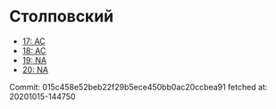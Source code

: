 # Столповский
- [17: AC](17.md)
- [18: AC](18.md)
- [19: NA](19.md)
- [20: NA](20.md)

Commit: 015c458e52beb22f29b5ece450bb0ac20ccbea91
 fetched at: 20201015-144750

